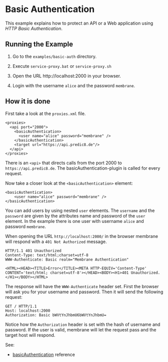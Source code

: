 # Basic Authentication

This example explains how to protect an API or a Web application using _HTTP Basic Authentication_.


## Running the Example


1. Go to the `examples/basic-auth` directory.

2. Execute `service-proxy.bat` or `service-proxy.sh`

3. Open the URL http://localhost:2000 in your browser.

4. Login with the username `alice` and the password `membrane`.


## How it is done

First take a look at the `proxies.xml` file.

```
<proxies>
  <api port="2000">
    <basicAuthentication>
      <user name="alice" password="membrane" />
    </basicAuthentication>
    <target url="https://api.predic8.de"/>
  </api>
</proxies>
```

There is an `<api>` that directs calls from the port 2000 to `https://api.predic8.de`. The basicAuthentication-plugin is called for every request.

Now take a closer look at the `<basicAuthentication>` element:

```
<basicAuthentication>
	<user name="alice" password="membrane" />
</basicAuthentication>
```

You can add users by using nested `user` elements. The `username` and the `password` are given by the attributes name and password of the `user` element. In the example there is one user with username `alice` and password `membrane`. 

When opening the URL `http://localhost:2000/` in the browser membrane will respond with a `401 Not Authorized` message.

```
HTTP/1.1 401 Unauthorized
Content-Type: text/html;charset=utf-8
WWW-Authenticate: Basic realm="Membrane Authentication"

<HTML><HEAD><TITLE>Error</TITLE><META HTTP-EQUIV='Content-Type' CONTENT='text/html; charset=utf-8'></HEAD><BODY><H1>401 Unauthorized.</H1></BODY></HTML>
```

The response will have the `WWW-Authenticate` header set. First the browser will ask you for your username and password. Then it will send the following request:

```
GET / HTTP/1.1
Host: localhost:2000
Authorization: Basic bWVtYnJhbmU6bWVtYnJhbmU=
```

Notice how the `Authorization` header is set with the hash of username and password. If the user is valid, membrane will let the request pass and the target host will respond.

See:
- [basicAuthentication](https://www.membrane-soa.org/api-gateway-doc/current/configuration/reference/basicAuthentication.htm) reference